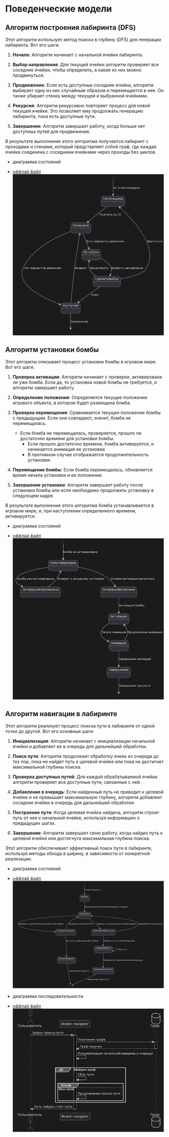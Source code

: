 # Поведенческие модели

## **Алгоритм построения лабиринта (DFS)**

Этот алгоритм использует метод поиска в глубину (DFS) для генерации лабиринта. Вот его шаги:

1. **Начало**: Алгоритм начинает с начальной ячейки лабиринта.

2. **Выбор направления**: Для текущей ячейки алгоритм проверяет все соседние ячейки, чтобы определить, в какие из них можно продвинуться.

3. **Продвижение**: Если есть доступные соседние ячейки, алгоритм выбирает одну из них случайным образом и перемещается в нее. Он также убирает стенку между текущей и выбранной ячейками.

4. **Рекурсия**: Алгоритм рекурсивно повторяет процесс для новой текущей ячейки. Это позволяет ему продолжать генерацию лабиринта, пока есть доступные пути.

5. **Завершение**: Алгоритм завершает работу, когда больше нет доступных путей для продвижения.

В результате выполнения этого алгоритма получается лабиринт с проходами и стенами, который представляет собой граф, где каждая ячейка соединена с соседними ячейками через проходы без циклов.

- диаграмма состояний

 * [оффлай файл](./diagram_text/build_board_state_diag.puml)   
![Диаграмма состояний](./pictures/build_board_state_diag.png)  

## **Алгоритм установки бомбы**

Этот алгоритм описывает процесс установки бомбы в игровом мире. Вот его шаги:

1. **Проверка активации**: Алгоритм начинает с проверки, активирована ли уже бомба. Если да, то установка новой бомбы не требуется, и алгоритм завершает работу.

2. **Определение положения**: Определяется текущее положение игрового объекта, в котором будет размещена бомба.

3. **Проверка перемещения**: Сравнивается текущее положение бомбы с предыдущим. Если они совпадают, значит, бомба не перемещалась.
    - Если бомба не перемещалась, проверяется, прошло ли достаточно времени для установки бомбы.
        - Если прошло достаточно времени, бомба активируется, и начинается анимация ее установки.
        - В противном случае отображается продолжительность установки.

4. **Перемещение бомбы**: Если бомба перемещалась, обновляется время начала установки и ее положение.

5. **Завершение установки**: Алгоритм завершает работу после установки бомбы или если необходимо продолжить установку в следующем кадре.

В результате выполнения этого алгоритма бомба устанавливается в игровом мире, и, при наступлении определенного времени, активируется.

- диаграмма состояний

 * [оффлай файл](./diagram_text/bomb_state_diag.puml)   
![Диаграмма состояний](./pictures/bomb_state_diag.png)  

## **Алгоритм навигации в лабиринте**

Этот алгоритм реализует процесс поиска пути в лабиринте от одной точки до другой. Вот его основные шаги:

1. **Инициализация**: Алгоритм начинает с инициализации начальной ячейки и добавляет ее в очередь для дальнейшей обработки.

2. **Поиск пути**: Алгоритм продолжает обработку ячеек из очереди до тех пор, пока не найдет путь к целевой ячейке или пока не достигнет максимальной глубины поиска.

3. **Проверка доступных путей**: Для каждой обрабатываемой ячейки алгоритм проверяет все доступные пути, связанные с ней.

4. **Добавление в очередь**: Если найденный путь не приводит к целевой ячейке и не превышает максимальную глубину, алгоритм добавляет соседние ячейки в очередь для дальнейшей обработки.

5. **Построение пути**: Когда целевая ячейка найдена, алгоритм строит путь от нее к начальной ячейке, используя информацию о предыдущих шагах.

6. **Завершение**: Алгоритм завершает свою работу, когда найден путь к целевой ячейке или достигнута максимальная глубина поиска.

Этот алгоритм обеспечивает эффективный поиск пути в лабиринте, используя методы обхода в ширину, в зависимости от конкретной реализации.

- диаграмма состояний

 * [оффлай файл](./diagram_text/navigator_state_diag.puml)   
![Диаграмма состояний](./pictures/navigator_state_diag.png)  

- диаграмма последовательности

 * [оффлай файл](./diagram_text/navigator_posl_diag.puml)   
![Диаграмма состояний](./pictures/navigator_posl_diag.png)  